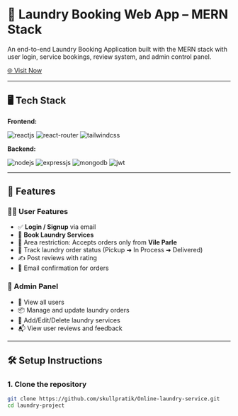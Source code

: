 # 🧺 Laundry Booking Web App – MERN Stack
An end-to-end Laundry Booking Application built with the MERN stack with user login, service bookings, review system, and admin control panel.

[🌐 Visit Now](https://6873481af0a864273768c3ec--amazing-monstera-60ff65.netlify.app/)

---

## 🖥️ Tech Stack

**Frontend:**

![reactjs](https://img.shields.io/badge/React-20232A?style=for-the-badge&logo=react&logoColor=61DAFB)
![react-router](https://img.shields.io/badge/React_Router-CA4245?style=for-the-badge&logo=react-router&logoColor=white)
![tailwindcss](https://img.shields.io/badge/Tailwind_CSS-38B2AC?style=for-the-badge&logo=tailwind-css&logoColor=white)

**Backend:**

![nodejs](https://img.shields.io/badge/Node.js-43853D?style=for-the-badge&logo=node.js&logoColor=white)
![expressjs](https://img.shields.io/badge/Express.js-000000?style=for-the-badge&logo=express&logoColor=white)
![mongodb](https://img.shields.io/badge/MongoDB-4EA94B?style=for-the-badge&logo=mongodb&logoColor=white)
![jwt](https://img.shields.io/badge/JWT-000000?style=for-the-badge&logo=JSON%20web%20tokens&logoColor=white)

---

## 🚀 Features

### 🧑‍💼 User Features
- ✅ **Login / Signup** via email
- 📅 **Book Laundry Services**
- 📍 Area restriction: Accepts orders only from **Vile Parle**
- 🔄 Track laundry order status (Pickup ➜ In Process ➜ Delivered)
- ✍️ Post reviews with rating
- 📩 Email confirmation for orders

### 🔐 Admin Panel
- 👥 View all users
- 📦 Manage and update laundry orders
- 🧺 Add/Edit/Delete laundry services
- 📬 View user reviews and feedback

---

## 🛠 Setup Instructions

### 1. Clone the repository

```bash
git clone https://github.com/skullpratik/Online-laundry-service.git
cd laundry-project

